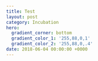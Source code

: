 ```yaml
---
title: Test
layout: post
category: Incubation
hero:
  gradient_corner: bottom
  gradient_color_1: '255,88,0,1'
  gradient_color_2: '255,88,0,.4'
date: 2018-06-04 00:00:00 +0000
---
```

